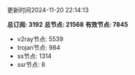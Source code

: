 更新时间2024-11-20 22:14:13

**总订阅: 3192**
**总节点: 21568**
**有效节点: 7845**
- v2ray节点: 5539
- trojan节点: 984
- ss节点: 1314
- ssr节点: 8
